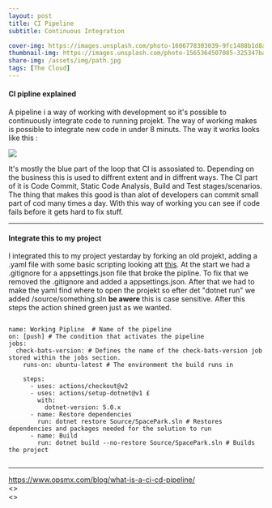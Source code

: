```yaml
---
layout: post
title: CI Pipeline
subtitle: Continuous Integration

cover-img: https://images.unsplash.com/photo-1606778303039-9fc1488b1d8a?ixlib=rb-1.2.1&ixid=MnwxMjA3fDB8MHxwaG90by1wYWdlfHx8fGVufDB8fHx8&auto=format&fit=crop&w=1050&q=80
thumbnail-img: https://images.unsplash.com/photo-1565364507085-325347bae748?ixid=MnwxMjA3fDB8MHxwaG90by1yZWxhdGVkfDExfHx8ZW58MHx8fHw%3D&ixlib=rb-1.2.1&auto=format&fit=crop&w=500&q=60
share-img: /assets/img/path.jpg
tags: [The Cloud]
---
```


#### CI pipline explained
A pipeline i a way of working with development so it's possible to continuously integrate code to running projekt. The way of working makes is possible to integrate new code in under 8 minuts. The way it works looks like this :

![](https://devblog.axway.com/wp-content/uploads/Automation_Loop.png)

It's mostly the blue part of the loop that CI is assosiated to. Depending on the business this is used to diffrent extent and in diffrent ways. 
The CI part of it is Code Commit, Static Code Analysis, Build and Test stages/scenarios. The thing that makes this good is than alot of developers can commit small part of cod many times a day. With this way of working you can see if code fails before it gets hard to fix stuff.

__________________________________________

#### Integrate this to my project

I integrated this to my project yestarday by forking an old projekt, adding a .yaml file with some basic scripting looking att [this](https://docs.github.com/en/actions/learn-github-actions/understanding-github-actions).
At the start we had a .gitignore for a appsettings.json file that broke the pipline. To fix that we removed the .gitignore and added a appsettings.json. After that we had to make the yaml find where to open the projekt so efter det "dotnet run" we added /source/something.sln **be awere** this is case sensitive. After this steps the action shined green just as we wanted.

```

name: Working Pipline  # Name of the pipeline
on: [push] # The condition that activates the pipeline 
jobs:
  check-bats-version: # Defines the name of the check-bats-version job stored within the jobs section. 
    runs-on: ubuntu-latest # The environment the build runs in

    steps:
      - uses: actions/checkout@v2
      - uses: actions/setup-dotnet@v1 £ 
        with:
          dotnet-version: 5.0.x
      - name: Restore dependencies
        run: dotnet restore Source/SpacePark.sln # Restores dependencies and packages needed for the solution to run
      - name: Build
        run: dotnet build --no-restore Source/SpacePark.sln # Builds the project
  
```

_______________________________________________________________________
<https://www.opsmx.com/blog/what-is-a-ci-cd-pipeline/>    
<>  
<>